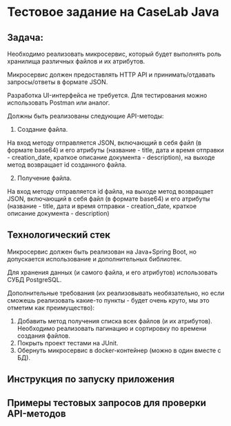 # Тестовое задание на CaseLab Java
## Задача:
Необходимо реализовать микросервис, который будет выполнять роль хранилища различных файлов и их атрибутов.

Микросервис должен предоставлять HTTP API и принимать/отдавать запросы/ответы в формате JSON.

Разработка UI-интерфейса не требуется. Для тестирования можно использовать Postman или аналог.

Должны быть реализованы следующие API-методы:

1) Создание файла.

На вход методу отправляется JSON, включающий в себя файл (в формате base64) и его атрибуты (название - title, дата и время отправки - creation_date, краткое описание документа - description), на выходе метод возвращает id созданного файла.

2) Получение файла.

На вход методу отправляется id файла, на выходе метод возвращает JSON, включающий в себя файл (в формате base64) и его атрибуты (название - title, дата и время отправки - creation_date, краткое описание документа - description)

## Технологический стек
Микросервис должен быть реализован на Java+Spring Boot, но допускается использование и дополнительных библиотек.

Для хранения данных (и самого файла, и его атрибутов) использовать СУБД PostgreSQL.

Дополнительные требования (их реализовывать необязательно, но если сможешь реализовать какие-то пункты - будет очень круто, мы это отметим как преимущество):

1) Добавить метод получения списка всех файлов (и их атрибутов). 
Необходимо реализовать пагинацию и сортировку по времени создания файлов.
2) Покрыть проект тестами на JUnit.
3) Обернуть микросервис в docker-контейнер (можно в один вместе с БД).
​
## Инструкция по запуску приложения 

## Примеры тестовых запросов для проверки API-методов